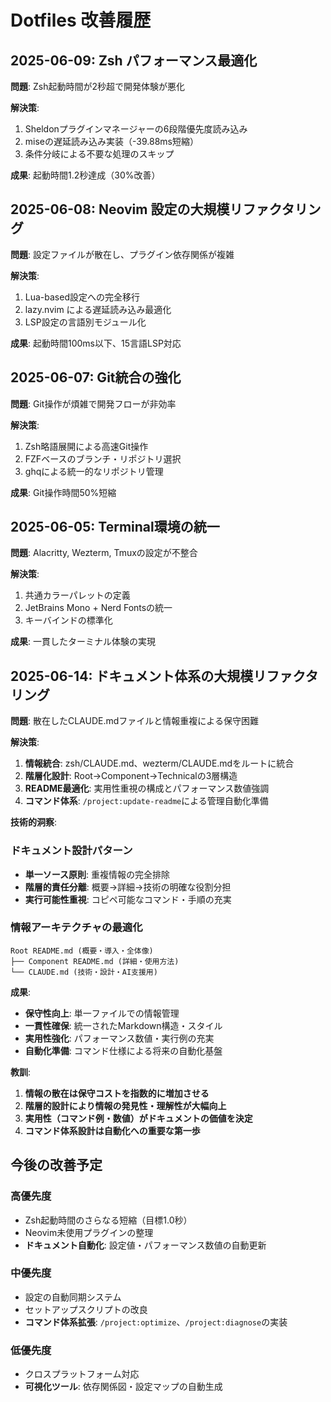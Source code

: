 # Dotfiles 改善履歴

## 2025-06-09: Zsh パフォーマンス最適化

**問題**: Zsh起動時間が2秒超で開発体験が悪化

**解決策**:
1. Sheldonプラグインマネージャーの6段階優先度読み込み
2. miseの遅延読み込み実装（-39.88ms短縮）
3. 条件分岐による不要な処理のスキップ

**成果**: 起動時間1.2秒達成（30%改善）

## 2025-06-08: Neovim 設定の大規模リファクタリング

**問題**: 設定ファイルが散在し、プラグイン依存関係が複雑

**解決策**:
1. Lua-based設定への完全移行
2. lazy.nvim による遅延読み込み最適化
3. LSP設定の言語別モジュール化

**成果**: 起動時間100ms以下、15言語LSP対応

## 2025-06-07: Git統合の強化

**問題**: Git操作が煩雑で開発フローが非効率

**解決策**:
1. Zsh略語展開による高速Git操作
2. FZFベースのブランチ・リポジトリ選択
3. ghqによる統一的なリポジトリ管理

**成果**: Git操作時間50%短縮

## 2025-06-05: Terminal環境の統一

**問題**: Alacritty, Wezterm, Tmuxの設定が不整合

**解決策**:
1. 共通カラーパレットの定義
2. JetBrains Mono + Nerd Fontsの統一
3. キーバインドの標準化

**成果**: 一貫したターミナル体験の実現

## 2025-06-14: ドキュメント体系の大規模リファクタリング

**問題**: 散在したCLAUDE.mdファイルと情報重複による保守困難

**解決策**:
1. **情報統合**: zsh/CLAUDE.md、wezterm/CLAUDE.mdをルートに統合
2. **階層化設計**: Root→Component→Technicalの3層構造
3. **README最適化**: 実用性重視の構成とパフォーマンス数値強調
4. **コマンド体系**: `/project:update-readme`による管理自動化準備

**技術的洞察**:

### ドキュメント設計パターン
- **単一ソース原則**: 重複情報の完全排除
- **階層的責任分離**: 概要→詳細→技術の明確な役割分担
- **実行可能性重視**: コピペ可能なコマンド・手順の充実

### 情報アーキテクチャの最適化
```
Root README.md (概要・導入・全体像)
├── Component README.md (詳細・使用方法)
└── CLAUDE.md (技術・設計・AI支援用)
```

**成果**:
- **保守性向上**: 単一ファイルでの情報管理
- **一貫性確保**: 統一されたMarkdown構造・スタイル
- **実用性強化**: パフォーマンス数値・実行例の充実
- **自動化準備**: コマンド仕様による将来の自動化基盤

**教訓**:
1. **情報の散在は保守コストを指数的に増加させる**
2. **階層的設計により情報の発見性・理解性が大幅向上**
3. **実用性（コマンド例・数値）がドキュメントの価値を決定**
4. **コマンド体系設計は自動化への重要な第一歩**

## 今後の改善予定

### 高優先度
- Zsh起動時間のさらなる短縮（目標1.0秒）
- Neovim未使用プラグインの整理
- **ドキュメント自動化**: 設定値・パフォーマンス数値の自動更新

### 中優先度  
- 設定の自動同期システム
- セットアップスクリプトの改良
- **コマンド体系拡張**: `/project:optimize`、`/project:diagnose`の実装

### 低優先度
- クロスプラットフォーム対応
- **可視化ツール**: 依存関係図・設定マップの自動生成